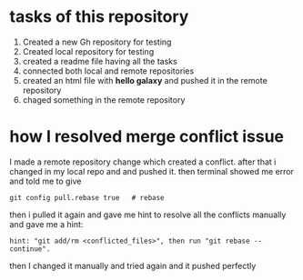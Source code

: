 # tasks of this repository

1. Created a new Gh repository for testing
1. Created local repository for testing
1. created a readme file having all the tasks
1. connected both local and remote repositories
1. created an html file with **hello galaxy** and pushed it in the remote repository
1. chaged something in the remote repository

# how I resolved merge conflict issue

I made a remote repository change which created a conflict. after that i changed in my local repo and and pushed it. then terminal showed me error and told me to give

```
git config pull.rebase true   # rebase
```

then i pulled it again and gave me hint to resolve all the conflicts manually and gave me a hint:

```
hint: "git add/rm <conflicted_files>", then run "git rebase --continue".
```

then I changed it manually and tried again and it pushed perfectly
